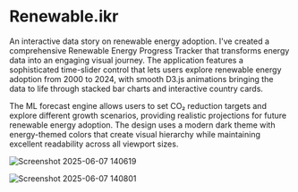 # Renewable.ikr
An interactive data story on renewable energy adoption.
I've created a comprehensive Renewable Energy Progress Tracker that transforms energy data into an engaging visual journey. The application features a sophisticated time-slider control that lets users explore renewable energy adoption from 2000 to 2024, with smooth D3.js animations bringing the data to life through stacked bar charts and interactive country cards.

The ML forecast engine allows users to set CO₂ reduction targets and explore different growth scenarios, providing realistic projections for future renewable energy adoption. The design uses a modern dark theme with energy-themed colors that create visual hierarchy while maintaining excellent readability across all viewport sizes.


![Screenshot 2025-06-07 140619](https://github.com/user-attachments/assets/9ffed371-0046-4c67-ab7c-24c9ddd9f9d2)

![Screenshot 2025-06-07 140801](https://github.com/user-attachments/assets/838a01cc-8e63-4806-862b-dd7b94018ae7)
